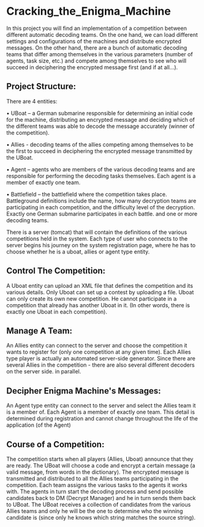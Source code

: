 # Cracking_the_Enigma_Machine

In this project you will find an implementation of a competition between different automatic decoding teams.
On the one hand, we can load different settings and configurations of the machines and distribute encrypted messages.
On the other hand, there are a bunch of automatic decoding teams that differ among themselves in the various parameters (number of agents, task size, etc.) and compete among themselves to see who will succeed in deciphering the encrypted message first (and if at all...).

## Project Structure:
There are 4 entities:

• UBoat – a German submarine responsible for determining an initial code for the machine, distributing an encrypted message and deciding which of the different teams was able to decode the message accurately (winner of the competition).

• Allies - decoding teams of the allies competing among themselves to be the first to succeed in deciphering the encrypted message transmitted by the UBoat.

• Agent – agents who are members of the various decoding teams and are responsible for performing the decoding tasks themselves. Each agent is a member of exactly one team.

• Battlefield – the battlefield where the competition takes place. Battleground definitions include the name, how many decryption teams are participating in each competition, and the difficulty level of the decryption. Exactly one German submarine participates in each battle. and one or more decoding teams.

There is a server (tomcat) that will contain the definitions of the various competitions held in the system. Each type of user who connects to the server begins his journey on the system registration page, where he has to choose whether he is a uboat, allies or agent type entity.

## Control The Competition:
A Uboat entity can upload an XML file that defines the competition and its various details. Only Uboat can set up a contest by uploading a file. Uboat can only create its own new competition. He cannot participate in a competition that already has another Uboat in it. (In other words, there is exactly one Uboat in each competition).

## Manage A Team:
An Allies entity can connect to the server and choose the competition it wants to register for (only one competition at any given time). Each Allies type player is actually an automated server-side generator. Since there are several Allies in the competition - there are also several different decoders on the server side. in parallel.

## Decipher Enigma Machine's Messages:
An Agent type entity can connect to the server and select the Allies team it is a member of. Each Agent is a member of exactly one team. This detail is determined during registration and cannot change throughout the life of the application (of the Agent)

## Course of a Competition:
The competition starts when all players (Allies, Uboat) announce that they are ready. The UBoat will choose a code and encrypt a certain message (a valid message, from words in the dictionary). The encrypted message is transmitted and distributed to all the Allies teams participating in the competition. Each team assigns the various tasks to the agents it works with. The agents in turn start the decoding process and send possible candidates back to DM (Decrypt Manager) and he in turn sends them back to UBoat. The UBoat receives a collection of candidates from the various Allies teams and only he will be the one to determine who the winning candidate is (since only he knows which string matches the source string).
